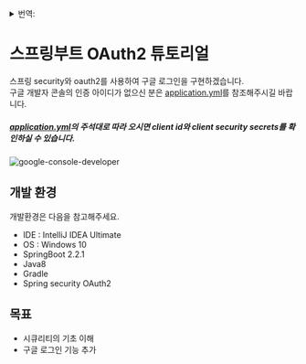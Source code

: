 <details>
<summary>번역:</summary>
  
* [English](/README.md)  
* [日本語](/translations/README-jp.md)

</details>
  
# 스프링부트 OAuth2 튜토리얼
스프링 security와 oauth2를 사용하여 구글 로그인을 구현하겠습니다.  
구글 개발자 콘솔의 인증 아이디가 없으신 분은 [application.yml](src/main/resources/application.yml)를 참조해주시길 바랍니다.  

##### [application.yml](src/main/resources/application.yml)의 주석대로 따라 오시면 client id와 client security secrets를 확인하실 수 있습니다. 
![google-console-developer](https://user-images.githubusercontent.com/51474312/70328056-833bcd80-187b-11ea-9734-619c99cd9b3f.PNG)

## 개발 환경  
개발환경은 다음을 참고해주세요.  
* IDE : IntelliJ IDEA Ultimate
* OS : Windows 10
* SpringBoot 2.2.1
* Java8
* Gradle
* Spring security OAuth2
## 목표  
* 시큐리티의 기초 이해  
* 구글 로그인 기능 추가